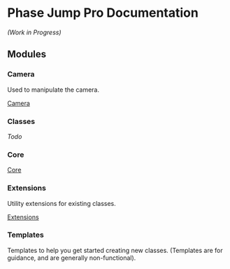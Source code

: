# Phase Jump Pro Documentation

_(Work in Progress)_

## Modules

### Camera

Used to manipulate the camera.

[Camera](modules/camera.md)

### Classes

_Todo_

### Core

[Core](modules/core.md)

### Extensions

Utility extensions for existing classes.

[Extensions](modules/extensions.md)

### Templates

Templates to help you get started creating new classes. (Templates are for guidance, and are generally non-functional).
